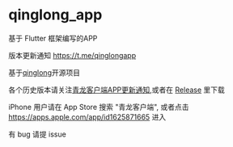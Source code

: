 # qinglong_app

基于 Flutter 框架编写的APP

版本更新通知 https://t.me/qinglongapp

基于[qinglong](https://github.com/whyour/qinglong)开源项目

各个历史版本请关注[青龙客户端APP更新通知](https://t.me/qinglongapp),或者在 [Release](https://github.com/qinglongapp/qinglong_app/releases) 里下载

iPhone 用户请在 App Store 搜索 "青龙客户端", 或者点击 https://apps.apple.com/app/id1625871665 进入

有 bug 请提 issue














